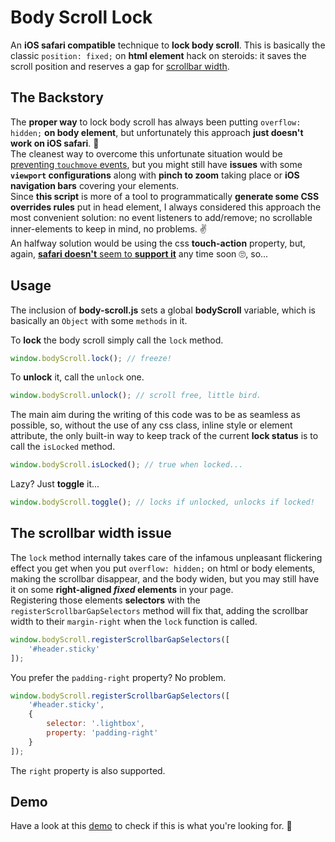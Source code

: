 # Body Scroll Lock
An **iOS safari compatible** technique to **lock body scroll**.
This is basically the classic `position: fixed;` on **html element** hack on steroids: it saves the scroll position and reserves a gap for [scrollbar width](#the-scrollbar-width-issue).

## The Backstory
The **proper way** to lock body scroll has always been putting `overflow: hidden;` **on body element**, but unfortunately this approach **just doesn't work on iOS safari**. 🙅<br>
The cleanest way to overcome this unfortunate situation would be [preventing `touchmove` events](https://github.com/willmcpo/body-scroll-lock), but you might still have **issues** with some **`viewport` configurations** along with **pinch to zoom** taking place or **iOS navigation bars** covering your elements.<br>
Since **this script** is more of a tool to programmatically **generate some CSS overrides rules** put in head element, I always considered this approach the most convenient solution: no event listeners to add/remove; no scrollable inner-elements to keep in mind, no problems. ✌<br>
An halfway solution would be using the css **touch-action** property, but, again, [**safari doesn't** seem to **support it**](https://bugs.webkit.org/show_bug.cgi?id=133112) any time soon 🙄, so...

## Usage
The inclusion of **body-scroll.js** sets a global **bodyScroll** variable, which is basically an `Object` with some `methods` in it.

To **lock** the body scroll simply call the `lock` method.
```javascript
window.bodyScroll.lock(); // freeze!
```
To **unlock** it, call the `unlock` one.
```javascript
window.bodyScroll.unlock(); // scroll free, little bird.
```

The main aim during the writing of this code was to be as seamless as possible, so, without the use of any css class, inline style or element attribute, the only built-in way to keep track of the current **lock status** is to call the `isLocked` method.
```javascript
window.bodyScroll.isLocked(); // true when locked...
```

Lazy? Just **toggle** it...
```javascript
window.bodyScroll.toggle(); // locks if unlocked, unlocks if locked!
```

## The scrollbar width issue
The `lock` method internally takes care of the infamous unpleasant flickering effect you get when you put `overflow: hidden;` on html or body elements, making the scrollbar disappear, and the body widen, but you may still have it on some **right-aligned _fixed_ elements** in your page.<br>
Registering those elements **selectors** with the `registerScrollbarGapSelectors` method will fix that, adding the scrollbar width to their `margin-right` when the `lock` function is called.
```javascript
window.bodyScroll.registerScrollbarGapSelectors([
    '#header.sticky'
]);
```
You prefer the `padding-right` property? No problem.
```javascript
window.bodyScroll.registerScrollbarGapSelectors([
    '#header.sticky',
    {
        selector: '.lightbox',
        property: 'padding-right'
    }
]);
```
The `right` property is also supported.

## Demo
Have a look at this [demo](https://memob0x.github.io/body-scroll-lock/demos/sample-page.html) to check if this is what you're looking for. 🤞
